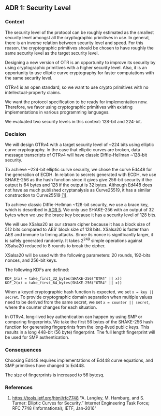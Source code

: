 ## ADR 1: Security Level

### Context

The security level of the protocol can be roughly estimated as the smallest
security level amongst all the cryptographic primitives in use. In general,
there is an inverse relation between security level and speed. For this reason,
the cryptographic primitives should be chosen to have roughly the same security
level as the target security level.

Designing a new version of OTR is an opportunity to improve its security by
using cryptographic primitives with a higher security level. Also, it is an
opportunity to use elliptic curve cryptography for faster computations with the
same security level.

OTRv4 is an open standard, so we want to use crypto primitives with no
intellectual-property claims.

We want the protocol specification to be ready for implementation now.
Therefore, we favor using cryptographic primitives with existing implementations
in various programming languages.

We evaluated two security levels in this context: 128-bit and 224-bit.

### Decision

We will design OTRv4 with a target security level of ~224 bits using elliptic
curve cryptography. In the case that elliptic curves are broken, data message
transcripts of OTRv4 will have classic Diffie-Hellman ~128-bit security.

To achieve ~224-bit elliptic curve security, we chose the curve Ed448 for the
generation of ECDH. In relation to secrets generated with ECDH, we use SHAKE-256
as the hash function since it gives give 256-bit security if the output is 64
bytes and 128 if the output is 32 bytes. Although Ed448 does not have as much
published cryptanalysis as Curve25519, it has a similar construction to
Curve25519 [\[1\]](#references).

To achieve classic Diffie-Hellman ~128-bit security, we use a brace key, which
is described in [ADR 5](https://github.com/twstrike/otrv4/blob/master/architecture-decisions/005-brace-key.md).
We only use SHAKE-256 with an output of 32 bytes when we use the brace key
because it has a security level of 128 bits.

We will use XSalsa20 as our stream cipher because it has a block size of 512
bits compared to AES' block size of 128 bits. XSalsa20 is faster than AES and
immune to timing attacks. Since its nonce is significantly larger, it is safely
generated randomly. It takes 2<sup>249</sup> simple operations against XSalsa20
reduced to 8 rounds to break the cipher.

XSalsa20 will be used with the following parameters: 20 rounds, 192-bits nonces,
and 256-bit keys.

The following KDFs are defined:

```
KDF_1(x) = take_first_32_bytes(SHAKE-256("OTR4" || x))
KDF_2(x) = take_first_64_bytes(SHAKE-256("OTR4" || x))
```

When a keyed cryptographic hash function is expected, we set
`x = key || secret`. To provide cryptographic domain separation when multiple
values need to be derived from the same secret, we set `x = counter || secret`,
where the counter changes for each situation.

In OTRv4, long-lived key authentication can happen by using SMP or comparing
fingerprints. We take the first 56 bytes of the SHAKE-256 hash function for
generating fingerprints from the long-lived public keys. This results in a long
448-bit (56 byte) fingerprint. The full length fingerprint will be used for SMP
authentication.

### Consequences

Choosing Ed448 requires implementations of Ed448 curve equations, and SMP
primitives have changed to Ed448.

The size of fingerprints is increased to 56 bytesq.

### References

1. https://tools.ietf.org/html/rfc7748 "A. Langley, M. Hamburg,
and S. Turner: Elliptic Curves for Security.” Internet Engineering Task Force;
RFC 7748 (Informational); IETF, Jan-2016"